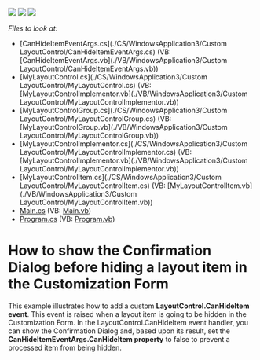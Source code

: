 <!-- default badges list -->
![](https://img.shields.io/endpoint?url=https://codecentral.devexpress.com/api/v1/VersionRange/128633132/13.1.4%2B)
[![](https://img.shields.io/badge/Open_in_DevExpress_Support_Center-FF7200?style=flat-square&logo=DevExpress&logoColor=white)](https://supportcenter.devexpress.com/ticket/details/E3592)
[![](https://img.shields.io/badge/📖_How_to_use_DevExpress_Examples-e9f6fc?style=flat-square)](https://docs.devexpress.com/GeneralInformation/403183)
<!-- default badges end -->
<!-- default file list -->
*Files to look at*:

* [CanHideItemEventArgs.cs](./CS/WindowsApplication3/Custom LayoutControl/CanHideItemEventArgs.cs) (VB: [CanHideItemEventArgs.vb](./VB/WindowsApplication3/Custom LayoutControl/CanHideItemEventArgs.vb))
* [MyLayoutControl.cs](./CS/WindowsApplication3/Custom LayoutControl/MyLayoutControl.cs) (VB: [MyLayoutControlImplementor.vb](./VB/WindowsApplication3/Custom LayoutControl/MyLayoutControlImplementor.vb))
* [MyLayoutControlGroup.cs](./CS/WindowsApplication3/Custom LayoutControl/MyLayoutControlGroup.cs) (VB: [MyLayoutControlGroup.vb](./VB/WindowsApplication3/Custom LayoutControl/MyLayoutControlGroup.vb))
* [MyLayoutControlImplementor.cs](./CS/WindowsApplication3/Custom LayoutControl/MyLayoutControlImplementor.cs) (VB: [MyLayoutControlImplementor.vb](./VB/WindowsApplication3/Custom LayoutControl/MyLayoutControlImplementor.vb))
* [MyLayoutControlItem.cs](./CS/WindowsApplication3/Custom LayoutControl/MyLayoutControlItem.cs) (VB: [MyLayoutControlItem.vb](./VB/WindowsApplication3/Custom LayoutControl/MyLayoutControlItem.vb))
* [Main.cs](./CS/WindowsApplication3/Main.cs) (VB: [Main.vb](./VB/WindowsApplication3/Main.vb))
* [Program.cs](./CS/WindowsApplication3/Program.cs) (VB: [Program.vb](./VB/WindowsApplication3/Program.vb))
<!-- default file list end -->
# How to show the Confirmation Dialog before hiding a layout item in the Customization Form


<p>This example illustrates how to add a custom <strong>LayoutControl.CanHideItem event</strong>. This event is raised when a layout item is going to be hidden in the Customization Form. In the LayoutControl.CanHideItem event handler, you can show the Confirmation Dialog and, based upon its result, set the <strong>CanHideItemEventArgs.CanHide</strong><strong>Item</strong><strong> property</strong> to false to prevent a processed item from being hidden.</p>

<br/>


